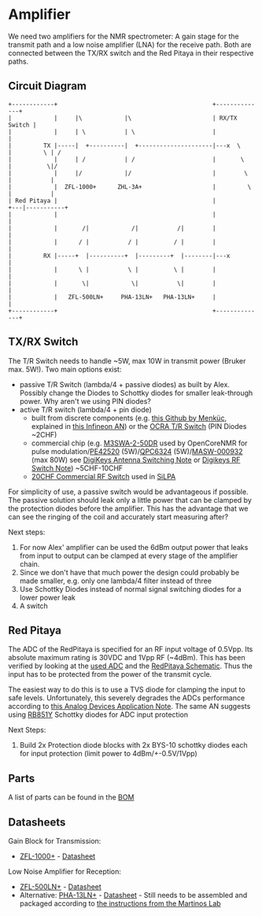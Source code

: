 # Amplifier

We need two amplifiers for the NMR spectrometer: A gain stage for the transmit path and a low noise amplifier (LNA) for the receive path. Both are connected between the TX/RX switch and the Red Pitaya in their respective paths.

## Circuit Diagram
```text
+------------+                                            +--------------+
|            |     |\            |\                       | RX/TX Switch |
|            |     | \           | \                      |              |
|         TX |-----|  +----------|  +---------------------|---x  \       |         \ | /
|            |     | /           | /                      |       \      |          \|/
|            |     |/            |/                       |        \     |           |
|            |  ZFL-1000+      ZHL-3A+                    |         \    |           |
| Red Pitaya |                                            |          +---|-----------+
|            |                                            |              |
|            |       /|            /|           /|        |              |
|            |      / |           / |          / |        |              |
|         RX |-----+  |----------+  |---------+  |--------|---x          |
|            |      \ |           \ |          \ |        |              |
|            |       \|            \|           \|        |              |
|            |   ZFL-500LN+     PHA-13LN+   PHA-13LN+     |              |
+------------+                                            +--------------+
```


## TX/RX Switch
The T/R Switch needs to handle  ~5W, max 10W in transmit power (Bruker max. 5W!). Two main options exist:
- passive T/R Switch (lambda/4 + passive diodes) as built by Alex. Possibly change the Diodes to Schottky diodes for smaller leak-through power. Why aren't we using PIN diodes?
- active T/R switch (lambda/4 + pin diode)
  - built from discrete components (e.g. [this Github by Menküc](https://github.com/menkueclab/TR-Switch), explained in  [this Infineon AN](https://www.infineon.com/dgdl/Infineon-AN_1809_PL32_1810_172154_PIN%20diodes%20in%20RF%20sw%20applications-AN-v01_00-EN.pdf?fileId=5546d46265f064ff016643e2bc241042)) or the [OCRA T/R Switch](https://zeugmatographix.org/ocra/2021/09/30/transmit-receive-switch-for-the-ocra-tabletop-mri-system/) (PIN Diodes ~2CHF)
  - commercial chip (e.g. [M3SWA-2-50DR](https://www.minicircuits.com/pdfs/M3SWA-2-50DR.pdf) used by OpenCoreNMR for pulse modulation/[PE42520](https://www.psemi.com/pdf/datasheets/pe42520ds.pdf) (5W)/[QPC6324](https://www.mouser.ch/datasheet/2/412/QPC6324_Data_Sheet-1265756.pdf) (5W)/[MASW-000932](https://www.mouser.ch/datasheet/2/249/MASW_000932-838129.pdf) (max 80W) see [DigiKeys Antenna Switching Note](https://www.digikey.ch/en/articles/how-to-quickly-safely-switch-antenna-transducer-transmit-receive-modes) or [Digikeys RF Switch Note](https://www.digikey.de/de/articles/choosing-an-rf-switch)) ~5CHF-10CHF
  - [20CHF Commercial RF Switch](https://www.mikroe.com/rf-switch-click) used in [SiLPA](https://github.com/sinara-hw/SiLPA_HL/issues/1)
  
For simplicity of use, a passive switch would be advantageous if possible. The passive solution should leak only a little power that can be clamped by the protection diodes before the amplifier. This has the advantage that we can see the ringing of the coil and accurately start measuring after?

Next steps:
1. For now Alex' amplifier can be used the 6dBm output power that leaks from input to output can be clamped at every stage of the amplifier chain.
2. Since we don't have that much power the design could probably be made smaller, e.g. only one lambda/4 filter instead of three
3. Use Schottky Diodes instead of normal signal switching diodes for a lower power leak
4. A switch 


## Red Pitaya
The ADC of the RedPitaya is specified for an RF input voltage of 0.5Vpp. Its absolute maximum rating is 30VDC and 1Vpp RF (~4dBm). This has been verified by looking at the [used ADC](https://www.analog.com/media/en/technical-documentation/data-sheets/218543f.pdf) and the [RedPitaya Schematic](../../literature/instruments/Customer_Schematics_STEM122-16SDR_V1r1(Series1).PDF). Thus the input has to be protected from the power of the transmit cycle.

The easiest way to do this is to use a TVS diode for clamping the input to safe levels. Unfortunately, this severely degrades the ADCs performance according to [this Analog Devices Application Note](../../literature/instruments/rf-samp-adc-input-protection.pdf). The same AN suggests using [RB851Y](https://www.mouser.com/datasheet/2/348/rb851y-209815.pdf) Schottky diodes for ADC input protection

Next Steps:
1. Build 2x Protection diode blocks with 2x BYS-10 schottky diodes each for input protection (limit power to 4dBm/+-0.5V/1Vpp)

## Parts
A list of parts can be found in the [BOM](./bom.csv)

## Datasheets

Gain Block for Transmission:
- [ZFL-1000+](https://www.minicircuits.com/WebStore/dashboard.html?model=ZFL-1000%2B) - [Datasheet](./ZFL-1000.pdf)

Low Noise Amplifier for Reception:
- [ZFL-500LN+](https://www.minicircuits.com/WebStore/dashboard.html?model=ZFL-500LN%2B) - [Datasheet](./ZFL-500LN%2B.pdf)
- Alternative: [PHA-13LN+](https://www.minicircuits.com/WebStore/dashboard.html?model=PHA-13LN%2B) - [Datasheet](./PHA-13LN%2B.pdf) - Still needs to be assembled and packaged according to [the instructions from the Martinos Lab](https://rflab.martinos.org/index.php?title=Low-noise_RF_Preamplifier)